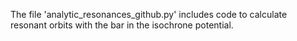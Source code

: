 The file 'analytic_resonances_github.py' includes code to calculate resonant orbits with the bar in the isochrone potential.
